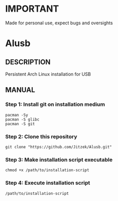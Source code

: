 # IMPORTANT
Made for personal use, expect bugs and oversights

# Alusb

## DESCRIPTION
Persistent Arch Linux installation for USB

## MANUAL
### Step 1: Install git on installation medium
`pacman -Sy`<br>
`pacman -S glibc`<br>
`pacman -S git`<br>

### Step 2: Clone this repository
`git clone "https://github.com/Jitzek/Alusb.git"`

### Step 3: Make installation script executable
`chmod +x /path/to/installation-script`

### Step 4: Execute installation script
`/path/to/installation-script`

